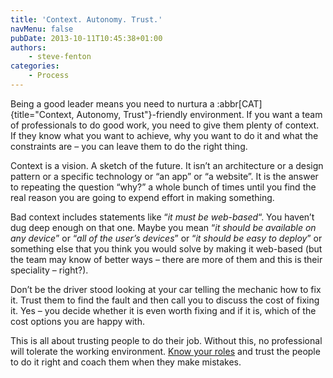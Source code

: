 ```yaml
---
title: 'Context. Autonomy. Trust.'
navMenu: false
pubDate: 2013-10-11T10:45:38+01:00
authors:
    - steve-fenton
categories:
    - Process
---
```


Being a good leader means you need to nurtura a :abbr[CAT]{title="Context, Autonomy, Trust"}-friendly environment. If you want a team of professionals to do good work, you need to give them plenty of context. If they know what you want to achieve, why you want to do it and what the constraints are – you can leave them to do the right thing.

Context is a vision. A sketch of the future. It isn’t an architecture or a design pattern or a specific technology or “an app” or “a website”. It is the answer to repeating the question “why?” a whole bunch of times until you find the real reason you are going to expend effort in making something.

Bad context includes statements like “*it must be web-based*“. You haven’t dug deep enough on that one. Maybe you mean “*it should be available on any device*” or “*all of the user’s devices*” or “*it should be easy to deploy*” or something else that you think you would solve by making it web-based (but the team may know of better ways – there are more of them and this is their speciality – right?).

Don’t be the driver stood looking at your car telling the mechanic how to fix it. Trust them to find the fault and then call you to discuss the cost of fixing it. Yes – you decide whether it is even worth fixing and if it is, which of the cost options you are happy with.

This is all about trusting people to do their job. Without this, no professional will tolerate the working environment. [Know your roles](/blog/2013/07/solve-role-confusion-with-group-role-visualisation-technique/) and trust the people to do it right and coach them when they make mistakes.